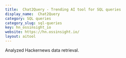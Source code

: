 ```yaml
---
title:  Chat2Query - Trending AI tool for SQL queries
display_name:  Chat2Query
category: SQL queries
category_slug: sql-queries
key: hn_ossinsight_io
website: https://hn.ossinsight.io/
layout: aitool
---
```


Analyzed Hackernews data retrieval.
